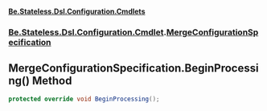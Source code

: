 #### [Be.Stateless.Dsl.Configuration.Cmdlets](README.md 'README')
### [Be.Stateless.Dsl.Configuration.Cmdlet](Be.Stateless.Dsl.Configuration.Cmdlet.md 'Be.Stateless.Dsl.Configuration.Cmdlet').[MergeConfigurationSpecification](MergeConfigurationSpecification.md 'Be.Stateless.Dsl.Configuration.Cmdlet.MergeConfigurationSpecification')

## MergeConfigurationSpecification.BeginProcessing() Method

```csharp
protected override void BeginProcessing();
```
